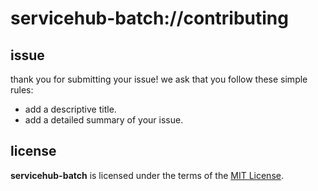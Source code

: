 # servicehub-batch://contributing

## issue
thank you for submitting your issue! 
we ask that you follow these simple rules:
+ add a descriptive title.
+ add a detailed summary of your issue.

## license
__servicehub-batch__ is licensed under the terms of the [MIT License](https://github.com/revaturecloud/servicehub-batch/blob/master/LICENSE).
